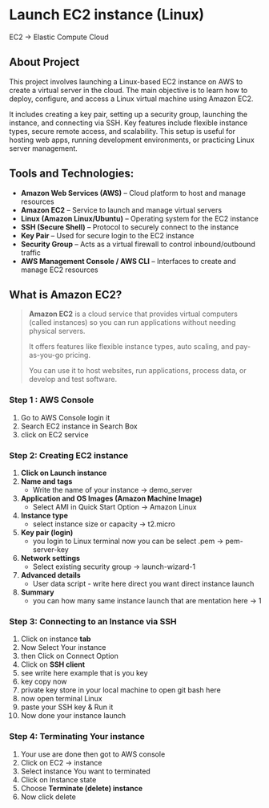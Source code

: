 # Launch EC2 instance (Linux)

EC2 → Elastic Compute Cloud

## About Project

This project involves launching a Linux-based EC2 instance on AWS to create a virtual server in the cloud. The main objective is to learn how to deploy, configure, and access a Linux virtual machine using Amazon EC2. 

It includes creating a key pair, setting up a security group, launching the instance, and connecting via SSH. Key features include flexible instance types, secure remote access, and scalability. This setup is useful for hosting web apps, running development environments, or practicing Linux server management.

## **Tools and Technologies:**

- **Amazon Web Services (AWS)** – Cloud platform to host and manage resources
- **Amazon EC2** – Service to launch and manage virtual servers
- **Linux (Amazon Linux/Ubuntu)** – Operating system for the EC2 instance
- **SSH (Secure Shell)** – Protocol to securely connect to the instance
- **Key Pair** – Used for secure login to the EC2 instance
- **Security Group** – Acts as a virtual firewall to control inbound/outbound traffic
- **AWS Management Console / AWS CLI** – Interfaces to create and manage EC2 resources

## **What is Amazon EC2?**

> **Amazon EC2** is a cloud service that provides virtual computers (called instances) so you can run applications without needing physical servers.
> 
> 
> It offers features like flexible instance types, auto scaling, and pay-as-you-go pricing.
> 
> You can use it to host websites, run applications, process data, or develop and test software.
>

### Step 1 : AWS Console

1. Go to AWS Console login it
2. Search EC2 instance in Search Box 
3. click on EC2 service

### Step 2: Creating EC2 instance

1. **Click on Launch instance**
2. **Name and tags** 
    - Write the name of your instance → demo_server
3. **Application and OS Images (Amazon Machine Image)**
    - Select AMI in Quick Start Option → Amazon Linux
4. **Instance type**
    - select instance size or capacity → t2.micro
5. **Key pair (login)**
    - you login to Linux terminal now you can be select .pem → pem-server-key
6. **Network settings**
    - Select existing security group → launch-wizard-1
7. **Advanced details** 
    - User data script - write here direct you want direct instance launch
8. **Summary**
    - you can how many same instance launch that are mentation here → 1

### Step 3: **Connecting to an Instance via SSH**

1. Click on instance **tab**
2. Now Select Your instance
3. then Click on Connect Option 
4. Click on **SSH client**
5. see write here example that is you key
6. key copy now
7. private key store in your local machine to open git bash here
8. now open terminal Linux 
9. paste your SSH key & Run it
10. Now done your instance launch 

### Step 4: Terminating Your instance

1. Your use are done then got to AWS console 
2. Click on EC2 → instance 
3. Select instance You want to terminated
4. Click on Instance state 
5. Choose **Terminate (delete) instance**
6. Now click delete
